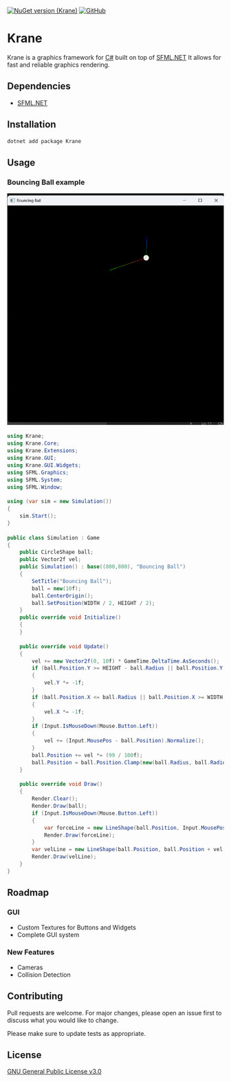 [![NuGet version (Krane)](https://img.shields.io/nuget/v/Krane.svg)](https://www.nuget.org/packages/Krane)
[![GitHub](https://img.shields.io/github/license/kerodkibatu/Krane)](https://www.gnu.org/licenses/gpl-3.0.txt)

# Krane

Krane is a graphics framework for [C#](https://g.co/kgs/vxLHKK) built on top of [SFML.NET](https://github.com/SFML/SFML.Net)
It allows for fast and reliable graphics rendering.
## Dependencies
- [SFML.NET](https://github.com/SFML/SFML.Net)
## Installation

```powershell
dotnet add package Krane
```

## Usage

### Bouncing Ball example
![Bouncing Ball Example](Images/SimScreenshot.jpg)
```csharp
using Krane;
using Krane.Core;
using Krane.Extensions;
using Krane.GUI;
using Krane.GUI.Widgets;
using SFML.Graphics;
using SFML.System;
using SFML.Window;

using (var sim = new Simulation())
{
    sim.Start();
}

public class Simulation : Game
{
    public CircleShape ball;
    public Vector2f vel;
    public Simulation() : base((800,800), "Bouncing Ball")
    {
        SetTitle("Bouncing Ball");
        ball = new(10f);
        ball.CenterOrigin();
        ball.SetPosition(WIDTH / 2, HEIGHT / 2);
    }
    public override void Initialize()
    {
    }

    public override void Update()
    {
        vel += new Vector2f(0, 10f) * GameTime.DeltaTime.AsSeconds();
        if (ball.Position.Y >= HEIGHT - ball.Radius || ball.Position.Y <= ball.Radius)
        {
            vel.Y *= -1f;
        }
        if (ball.Position.X <= ball.Radius || ball.Position.X >= WIDTH - ball.Radius)
        {
            vel.X *= -1f;
        }
        if (Input.IsMouseDown(Mouse.Button.Left))
        {
            vel += (Input.MousePos - ball.Position).Normalize();
        }
        ball.Position += vel *= (99 / 100f);
        ball.Position = ball.Position.Clamp(new(ball.Radius, ball.Radius), new(WIDTH - ball.Radius, HEIGHT - ball.Radius));
    }

    public override void Draw()
    {
        Render.Clear();
        Render.Draw(ball);
        if (Input.IsMouseDown(Mouse.Button.Left))
        {
            var forceLine = new LineShape(ball.Position, Input.MousePos, startColor: Color.Green, endColor: Color.Red);
            Render.Draw(forceLine);
        }
        var velLine = new LineShape(ball.Position, ball.Position + vel * 5f, startColor: Color.Blue, endColor: Color.Green);
        Render.Draw(velLine);
    }
}
```
## Roadmap
### GUI
- Custom Textures for Buttons and Widgets
- Complete GUI system
### New Features
- Cameras
- Collision Detection

## Contributing
Pull requests are welcome. For major changes, please open an issue first to discuss what you would like to change.

Please make sure to update tests as appropriate.

## License
[GNU General Public License v3.0](https://www.gnu.org/licenses/gpl-3.0.txt)
